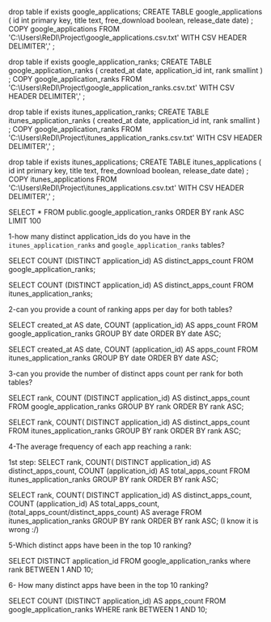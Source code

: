 drop table if exists google_applications;
CREATE TABLE google_applications (
  id int primary key,
    title text,
    free_download boolean,
    release_date date)
    ;
COPY google_applications
FROM 'C:\Users\ReDI\Project\google_applications.csv.txt' WITH CSV HEADER DELIMITER','
;


drop table if exists google_application_ranks;
CREATE TABLE google_application_ranks (
 created_at date,
    application_id int,
    rank smallint )
    ;
COPY google_application_ranks
FROM 'C:\Users\ReDI\Project\google_application_ranks.csv.txt' WITH CSV HEADER DELIMITER','
;

drop table if exists itunes_application_ranks;
CREATE TABLE itunes_application_ranks (
 created_at date,
    application_id int,
    rank smallint )
    ;
COPY google_application_ranks
FROM 'C:\Users\ReDI\Project\itunes_application_ranks.csv.txt' WITH CSV HEADER DELIMITER','
;

drop table if exists itunes_applications;
CREATE TABLE itunes_applications (
  id int primary key,
    title text,
    free_download boolean,
    release_date date)
    ;
COPY itunes_applications
FROM 'C:\Users\ReDI\Project\itunes_applications.csv.txt' WITH CSV HEADER DELIMITER','
;


SELECT * FROM public.google_application_ranks
ORDER BY rank
ASC
LIMIT 100

1-how many distinct application_ids do you have in the `itunes_application_ranks` and `google_application_ranks` tables? 

SELECT COUNT (DISTINCT application_id) AS distinct_apps_count
FROM google_application_ranks;

SELECT COUNT (DISTINCT application_id) AS distinct_apps_count
FROM itunes_application_ranks;

2-can you provide a count of ranking apps per day for both tables?

SELECT created_at AS date, COUNT (application_id) AS apps_count
FROM google_application_ranks
GROUP BY date ORDER BY date ASC;

SELECT created_at AS date, COUNT (application_id) AS apps_count
FROM itunes_application_ranks
GROUP BY date ORDER BY date ASC;

3-can you provide the number of distinct apps count per rank for both tables?

SELECT rank, COUNT (DISTINCT application_id) AS distinct_apps_count
FROM google_application_ranks
GROUP BY rank ORDER BY rank ASC;

SELECT rank, COUNT( DISTINCT application_id) AS distinct_apps_count
FROM itunes_application_ranks
GROUP BY rank ORDER BY rank ASC;

4-The average frequency of each app reaching a rank:

1st step:
SELECT rank, COUNT( DISTINCT application_id) AS distinct_apps_count, 
COUNT (application_id) AS total_apps_count
FROM itunes_application_ranks
GROUP BY rank ORDER BY rank ASC;

SELECT rank, COUNT( DISTINCT application_id) AS distinct_apps_count, 
COUNT (application_id) AS total_apps_count,
(total_apps_count/distinct_apps_count) AS average
FROM itunes_application_ranks
GROUP BY rank ORDER BY rank ASC;  (I know it is wrong :/)


5-Which distinct apps have been in the top 10 ranking?

SELECT DISTINCT application_id
FROM google_application_ranks
where rank BETWEEN 1 AND 10;


6-
How many distinct apps have been in the top 10 ranking?

SELECT COUNT (DISTINCT application_id) AS apps_count
FROM google_application_ranks
WHERE rank BETWEEN 1 AND 10;

